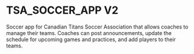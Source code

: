 # TSA_SOCCER_APP V2

Soccer app for Canadian Titans Soccer Association that allows coaches to manage their teams. Coaches can post announcements, update the schedule for upcoming games and practices, and add players to their teams.
